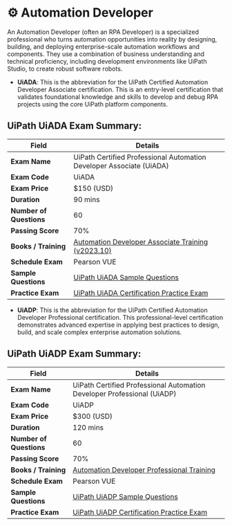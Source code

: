# ⚙️ Automation Developer

An Automation Developer (often an RPA Developer) is a specialized professional who turns automation opportunities into reality by designing, building, and deploying enterprise-scale automation workflows and components. They use a combination of business understanding and technical proficiency, including development environments like UiPath Studio, to create robust software robots.

- **UiADA**: This is the abbreviation for the UiPath Certified Automation Developer Associate certification. This is an entry-level certification that validates foundational knowledge and skills to develop and debug RPA projects using the core UiPath platform components.

## UiPath UiADA Exam Summary:

| **Field**             | **Details** |
|------------------------|-------------|
| **Exam Name**          | UiPath Certified Professional Automation Developer Associate (UiADA) |
| **Exam Code**          | UiADA |
| **Exam Price**         | $150 (USD) |
| **Duration**           | 90 mins |
| **Number of Questions**| 60 |
| **Passing Score**      | 70% |
| **Books / Training**   | [Automation Developer Associate Training (v2023.10)](https://academy.uipath.com/learning-plans/automation-developer-associate-training-(v2023.10)) |
| **Schedule Exam**      | Pearson VUE |
| **Sample Questions**   | [UiPath UiADA Sample Questions](https://www.certfun.com/uipath/uipath-uiada-certification-sample-questions) |
| **Practice Exam**      | [UiPath UiADA Certification Practice Exam](https://www.certfun.com/uipath/uiada-uipath-automation-developer-associate) |


- **UiADP**: This is the abbreviation for the UiPath Certified Automation Developer Professional certification. This professional-level certification demonstrates advanced expertise in applying best practices to design, build, and scale complex enterprise automation solutions.

## UiPath UiADP Exam Summary:

| **Field**             | **Details** |
|------------------------|-------------|
| **Exam Name**          | UiPath Certified Professional Automation Developer Professional (UiADP) |
| **Exam Code**          | UiADP |
| **Exam Price**         | $300 (USD) |
| **Duration**           | 120 mins |
| **Number of Questions**| 60 |
| **Passing Score**      | 70% |
| **Books / Training**   | [Automation Developer Professional Training](https://academy.uipath.com/learning-plans/automation-developer-professional-training) |
| **Schedule Exam**      | Pearson VUE |
| **Sample Questions**   | [UiPath UiADP Sample Questions](https://www.certfun.com/uipath/uipath-uiadp-certification-sample-questions) |
| **Practice Exam**      | [UiPath UiADP Certification Practice Exam](https://www.certfun.com/uipath/uiadp-uipath-automation-developer-professional) |


